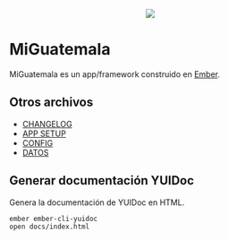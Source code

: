 <p align="center">
  <a href="http://redciudadana.org"><img width="auto" src="http://redciudadana.org/wp-content/uploads/2018/05/red-logo-01.png"></a>
</p>

# MiGuatemala

MiGuatemala es un app/framework construido en [Ember](http://emberjs.com).

## Otros archivos
- [CHANGELOG](https://github.com/RedCiudadana/MiGuatemala/blob/update/CHANGELOG.md)
- [APP SETUP](https://github.com/RedCiudadana/MiGuatemala/blob/update/documentation/APP_SETUP.md)
- [CONFIG](https://github.com/RedCiudadana/MiGuatemala/blob/update/documentation/CONFIG.md)
- [DATOS](https://github.com/RedCiudadana/MiGuatemala/blob/update/documentation/DATOS.md)

## Generar documentación YUIDoc
Genera la documentación de YUIDoc en HTML.
```bash
ember ember-cli-yuidoc
open docs/index.html
```
